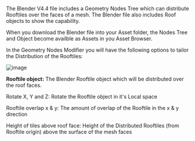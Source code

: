 

The Blender V4.4 file includes a Geometry Nodes Tree which can distribute Rooftiles over the faces of a mesh. The Blender file also includes Roof objects to show the capability.

When you download the Blender file into your Asset folder, the Nodes Tree and Object become availble as Assets in you Asset Browser. 

In the Geometry Nodes Modifier you will have the following options to tailor the Distribution of the Rooftiles:

![image](https://github.com/user-attachments/assets/6df319a0-6975-49ab-a5ef-e937eb078eeb)

**Rooftile object:** 
The Blender Rooftile object which will be distributed over the roof faces.

Rotate X, Y and Z: 
Rotate the Rooftile object in it's Local space 

Rooftile overlap x & y: 
The amount of overlap of the Rooftile in the x & y direction

Height of tiles above roof face:
Height of the Distributed Rooftiles (from Rooftile origin) above the surface of the mesh faces  
